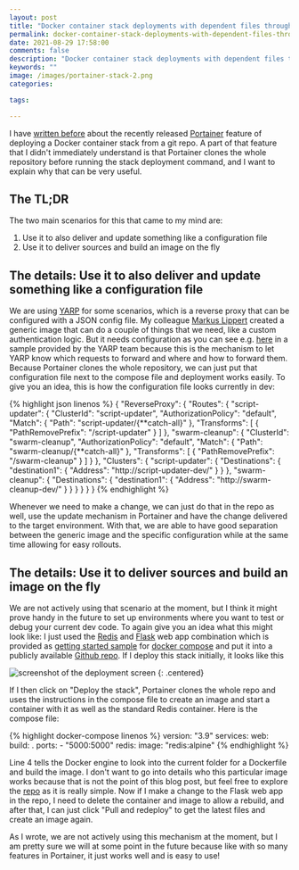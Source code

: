 ```yaml
---
layout: post
title: "Docker container stack deployments with dependent files through Portainer"
permalink: docker-container-stack-deployments-with-dependent-files-through-portainer
date: 2021-08-29 17:58:00
comments: false
description: "Docker container stack deployments with dependent files through Portainer"
keywords: ""
image: /images/portainer-stack-2.png
categories:

tags:

---
```


I have [written before][prev-post] about the recently released [Portainer][portainer] feature of deploying a Docker container stack from a git repo. A part of that feature that I didn't immediately understand is that Portainer clones the whole repository before running the stack deployment command, and I want to explain why that can be very useful.

## The TL;DR
The two main scenarios for this that came to my mind are:

1. Use it to also deliver and update something like a configuration file
2. Use it to deliver sources and build an image on the fly

## The details: Use it to also deliver and update something like a configuration file

We are using [YARP][yarp] for some scenarios, which is a reverse proxy that can be configured with a JSON config file. My colleague [Markus Lippert][lippert] created a generic image that can do a couple of things that we need, like a custom authentication logic. But it needs configuration as you can see e.g. [here][yarp-sample] in a sample provided by the YARP team because this is the mechanism to let YARP know which requests to forward and where and how to forward them. Because Portainer clones the whole repository, we can just put that configuration file next to the compose file and deployment works easily.  To give you an idea, this is how the configuration file looks currently in dev:

{% highlight json linenos %}
{
    "ReverseProxy": {
        "Routes": {
            "script-updater": {
                "ClusterId": "script-updater",
                "AuthorizationPolicy": "default",
                "Match": {
                    "Path": "script-updater/{**catch-all}"
                },
                "Transforms": [
                    {
                        "PathRemovePrefix": "/script-updater"
                    }
                ]
            },
            "swarm-cleanup": {
                "ClusterId": "swarm-cleanup",
                "AuthorizationPolicy": "default",
                "Match": {
                    "Path": "swarm-cleanup/{**catch-all}"
                },
                "Transforms": [
                    {
                        "PathRemovePrefix": "/swarm-cleanup"
                    }
                ]
            }
        },
        "Clusters": {
            "script-updater": {
                "Destinations": {
                    "destination1": {
                        "Address": "http://script-updater-dev/"
                    }
                }
            },
            "swarm-cleanup": {
                "Destinations": {
                    "destination1": {
                        "Address": "http://swarm-cleanup-dev/"
                    }
                }
            }
        }
    }
}
{% endhighlight %}

Whenever we need to make a change, we can just do that in the repo as well, use the update mechanism in Portainer and have the change delivered to the target environment. With that, we are able to have good separation between the generic image and the specific configuration while at the same time allowing for easy rollouts.

## The details: Use it to deliver sources and build an image on the fly

We are not actively using that scenario at the moment, but I think it might prove handy in the future to set up environments where you want to test or debug your current dev code. To again give you an idea what this might look like: I just used the [Redis][redis] and [Flask][flask] web app combination which is provided as [getting started sample][compose-started] for [docker compose][docker-compose] and put it into a publicly available [Github repo][github]. If I deploy this stack initially, it looks like this

![screenshot of the deployment screen](/images/portainer-sample.png)
{: .centered}

If I then click on "Deploy the stack", Portainer clones the whole repo and uses the instructions in the compose file to create an image and start a container with it as well as the standard Redis container. Here is the compose file:

{% highlight docker-compose linenos %}
version: "3.9"
services:
  web:
    build: .
    ports:
      - "5000:5000"
  redis:
    image: "redis:alpine"
{% endhighlight %}

Line 4 tells the Docker engine to look into the current folder for a Dockerfile and build the image. I don't want to go into details who this particular image works because that is not the point of this blog post, but feel free to explore the [repo][github] as it is really simple. Now if I make a change to the Flask web app in the repo, I need to delete the container and image to allow a rebuild, and after that, I can just click "Pull and redeploy" to get the latest files and create an image again. 

As I wrote, we are not actively using this mechanism at the moment, but I am pretty sure we will at some point in the future because like with so many features in Portainer, it just works well and is easy to use!

[github]: https://github.com/tfenster/portainer-compose-sample
[redis]: https://redis.io/
[flask]: https://flask.palletsprojects.com/en/2.0.x/
[prev-post]: https://tobiasfenster.io/use-portainer-to-deploy-and-update-docker-container-stacks-from-a-git-repo
[portainer]: https://portainer.io
[docker-compose]: https://docs.docker.com/compose/
[compose-started]: https://docs.docker.com/compose/gettingstarted/
[yarp]: https://microsoft.github.io/reverse-proxy/index.html
[lippert]: https://twitter.com/lippert_markus
[yarp-sample]: https://github.com/microsoft/reverse-proxy/blob/main/samples/BasicYarpSample/appsettings.json